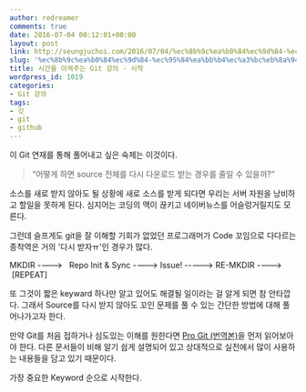 ```yaml
---
author: redreamer
comments: true
date: 2016-07-04 00:12:01+00:00
layout: post
link: http://seungjuchoi.com/2016/07/04/%ec%8b%9c%ea%b0%84%ec%9d%84-%ec%95%84%ea%bb%b4%ec%a3%bc%eb%8a%94-git-%ea%b0%95%ec%9d%98-%ec%8b%9c%ec%9e%91/
slug: '%ec%8b%9c%ea%b0%84%ec%9d%84-%ec%95%84%ea%bb%b4%ec%a3%bc%eb%8a%94-git-%ea%b0%95%ec%9d%98-%ec%8b%9c%ec%9e%91'
title: 시간을 아껴주는 Git 강의 - 시작
wordpress_id: 1019
categories:
- Git 강의
tags:
- 깃
- git
- github
---
```


이 Git 연재를 통해 풀어내고 싶은 숙제는 이것이다.


<blockquote>“어떻게 하면 source 전체를 다시 다운로드 받는 경우를 줄일 수 있을까?”</blockquote>


소스를 새로 받지 않아도 될 상황에 새로 소스를 받게 되다면 우리는 서버 자원을 낭비하고 할일을 못하게 된다. 심지어는 코딩의 맥이 끊키고 네이버뉴스를 어슬렁거릴지도 모른다.

그런데 슬프게도 git을 잘 이해할 기회가 없었던 프로그래머가 Code 꼬임으로 다다르는 종착역은 거의 '다시 받자ㅠ'인 경우가 많다.




MKDIR ---->   Repo Init & Sync ----> Issue! -----> RE-MKDIR ---->  [REPEAT]




또 그것이 짧은 keyward 하나만 알고 있어도 해결될 일이라는 걸 알게 되면 참 안타깝다. 그래서 Source를 다시 받지 않아도 꼬인 문제를 풀 수 있는 간단한 방법에 대해 풀어나가고자 한다.

만약 Git를 처음 접하거나 심도있는 이해를 원한다면 [Pro Git (번역본)](http://dogfeet.github.io/progit/progit.ko.pdf)을 먼저 읽어보아야 한다. 다른 문서들이 비해 알기 쉽게 설명되어 있고 상대적으로 실전에서 많이 사용하는 내용들을 담고 있기 때문이다.

가장 중요한 Keyword 순으로 시작한다.
